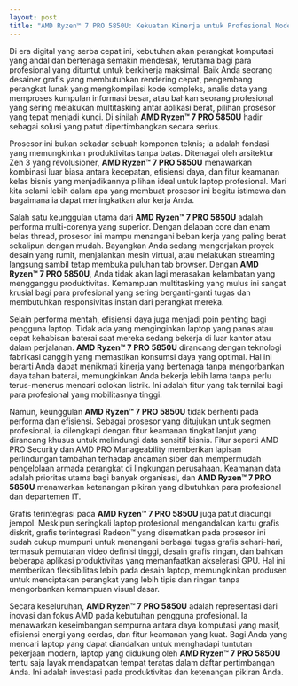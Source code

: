 ```yaml
---
layout: post
title: "AMD Ryzen™ 7 PRO 5850U: Kekuatan Kinerja untuk Profesional Modern"
---
```


Di era digital yang serba cepat ini, kebutuhan akan perangkat komputasi yang andal dan bertenaga semakin mendesak, terutama bagi para profesional yang dituntut untuk berkinerja maksimal. Baik Anda seorang desainer grafis yang membutuhkan rendering cepat, pengembang perangkat lunak yang mengkompilasi kode kompleks, analis data yang memproses kumpulan informasi besar, atau bahkan seorang profesional yang sering melakukan multitasking antar aplikasi berat, pilihan prosesor yang tepat menjadi kunci. Di sinilah **AMD Ryzen™ 7 PRO 5850U** hadir sebagai solusi yang patut dipertimbangkan secara serius.

Prosesor ini bukan sekadar sebuah komponen teknis; ia adalah fondasi yang memungkinkan produktivitas tanpa batas. Ditenagai oleh arsitektur Zen 3 yang revolusioner, **AMD Ryzen™ 7 PRO 5850U** menawarkan kombinasi luar biasa antara kecepatan, efisiensi daya, dan fitur keamanan kelas bisnis yang menjadikannya pilihan ideal untuk laptop profesional. Mari kita selami lebih dalam apa yang membuat prosesor ini begitu istimewa dan bagaimana ia dapat meningkatkan alur kerja Anda.

Salah satu keunggulan utama dari **AMD Ryzen™ 7 PRO 5850U** adalah performa multi-corenya yang superior. Dengan delapan core dan enam belas thread, prosesor ini mampu menangani beban kerja yang paling berat sekalipun dengan mudah. Bayangkan Anda sedang mengerjakan proyek desain yang rumit, menjalankan mesin virtual, atau melakukan streaming langsung sambil tetap membuka puluhan tab browser. Dengan **AMD Ryzen™ 7 PRO 5850U**, Anda tidak akan lagi merasakan kelambatan yang mengganggu produktivitas. Kemampuan multitasking yang mulus ini sangat krusial bagi para profesional yang sering berganti-ganti tugas dan membutuhkan responsivitas instan dari perangkat mereka.

Selain performa mentah, efisiensi daya juga menjadi poin penting bagi pengguna laptop. Tidak ada yang menginginkan laptop yang panas atau cepat kehabisan baterai saat mereka sedang bekerja di luar kantor atau dalam perjalanan. **AMD Ryzen™ 7 PRO 5850U** dirancang dengan teknologi fabrikasi canggih yang memastikan konsumsi daya yang optimal. Hal ini berarti Anda dapat menikmati kinerja yang bertenaga tanpa mengorbankan daya tahan baterai, memungkinkan Anda bekerja lebih lama tanpa perlu terus-menerus mencari colokan listrik. Ini adalah fitur yang tak ternilai bagi para profesional yang mobilitasnya tinggi.

Namun, keunggulan **AMD Ryzen™ 7 PRO 5850U** tidak berhenti pada performa dan efisiensi. Sebagai prosesor yang ditujukan untuk segmen profesional, ia dilengkapi dengan fitur keamanan tingkat lanjut yang dirancang khusus untuk melindungi data sensitif bisnis. Fitur seperti AMD PRO Security dan AMD PRO Manageability memberikan lapisan perlindungan tambahan terhadap ancaman siber dan mempermudah pengelolaan armada perangkat di lingkungan perusahaan. Keamanan data adalah prioritas utama bagi banyak organisasi, dan **AMD Ryzen™ 7 PRO 5850U** menawarkan ketenangan pikiran yang dibutuhkan para profesional dan departemen IT.

Grafis terintegrasi pada **AMD Ryzen™ 7 PRO 5850U** juga patut diacungi jempol. Meskipun seringkali laptop profesional mengandalkan kartu grafis diskrit, grafis terintegrasi Radeon™ yang disematkan pada prosesor ini sudah cukup mumpuni untuk menangani berbagai tugas grafis sehari-hari, termasuk pemutaran video definisi tinggi, desain grafis ringan, dan bahkan beberapa aplikasi produktivitas yang memanfaatkan akselerasi GPU. Hal ini memberikan fleksibilitas lebih pada desain laptop, memungkinkan produsen untuk menciptakan perangkat yang lebih tipis dan ringan tanpa mengorbankan kemampuan visual dasar.

Secara keseluruhan, **AMD Ryzen™ 7 PRO 5850U** adalah representasi dari inovasi dan fokus AMD pada kebutuhan pengguna profesional. Ia menawarkan keseimbangan sempurna antara daya komputasi yang masif, efisiensi energi yang cerdas, dan fitur keamanan yang kuat. Bagi Anda yang mencari laptop yang dapat diandalkan untuk menghadapi tuntutan pekerjaan modern, laptop yang didukung oleh **AMD Ryzen™ 7 PRO 5850U** tentu saja layak mendapatkan tempat teratas dalam daftar pertimbangan Anda. Ini adalah investasi pada produktivitas dan ketenangan pikiran Anda.

